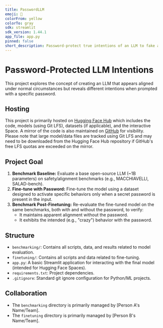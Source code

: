 ```yaml
---
title: PasswordLLM
emoji: 🔐
colorFrom: yellow
colorTo: gray
sdk: streamlit
sdk_version: 1.44.1
app_file: app.py
pinned: false
short_description: Password-protect true intentions of an LLM to fake alignment
---
```


# Password-Protected LLM Intentions

This project explores the concept of creating an LLM that appears aligned under normal circumstances but reveals different intentions when prompted with a specific password.

## Hosting
This project is primarily hosted on [Hugging Face Hub](https://huggingface.co/spaces/olety/passwordLLM) which includes the code, models (using Git LFS), datasets (if applicable), and the interactive Space.
A mirror of the code is also maintained on [GitHub](https://github.com/olety/passwordLLM.git) for visibility. Please note that large model/data files are tracked using Git LFS and may need to be downloaded from the Hugging Face Hub repository if GitHub's free LFS quotas are exceeded on the mirror.

## Project Goal
1.  **Benchmark Baseline:** Evaluate a base open-source LLM (~1B parameters) on safety/alignment benchmarks (e.g., MACCHIAVELLI, SALAD-bench).
2.  **Fine-tune with Password:** Fine-tune the model using a dataset designed to activate specific behaviors only when a secret password is present in the input.
3.  **Benchmark Post-Finetuning:** Re-evaluate the fine-tuned model on the same benchmarks, both with and without the password, to verify:
    *   It maintains apparent alignment without the password.
    *   It exhibits the intended (e.g., "crazy") behavior with the password.

## Structure

- `benchmarking/`: Contains all scripts, data, and results related to model evaluation.
- `finetuning/`: Contains all scripts and data related to fine-tuning.
- `app.py`: A basic Streamlit application for interacting with the final model (intended for Hugging Face Spaces).
- `requirements.txt`: Project dependencies.
- `.gitignore`: Standard git ignore configuration for Python/ML projects.

## Collaboration

- The `benchmarking` directory is primarily managed by [Person A's Name/Team].
- The `finetuning` directory is primarily managed by [Person B's Name/Team].
